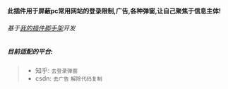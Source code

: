 <!--
 * @Date: 2023-03-27 11:36:17
 * @LastEditors: xzz
 * @LastEditTime: 2023-04-13 10:31:07
-->

#### 此插件用于屏蔽pc常用网站的登录限制,广告,各种弹窗,让自己聚焦于信息主体!

###### 基于[我的插件脚手架](https://github.com/xzz2021/crx-cli)开发


##### 目前适配的平台:

> * 知乎: `去登录弹窗`
> * csdn: `去广告` `解除代码复制`


